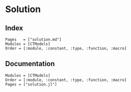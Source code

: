 # Solution

## Index

```@index
Pages   = ["solution.md"]
Modules = [CTModels]
Order = [:module, :constant, :type, :function, :macro]
```

## Documentation

```@autodocs
Modules = [CTModels]
Order = [:module, :constant, :type, :function, :macro]
Pages = ["solution.jl"]
```